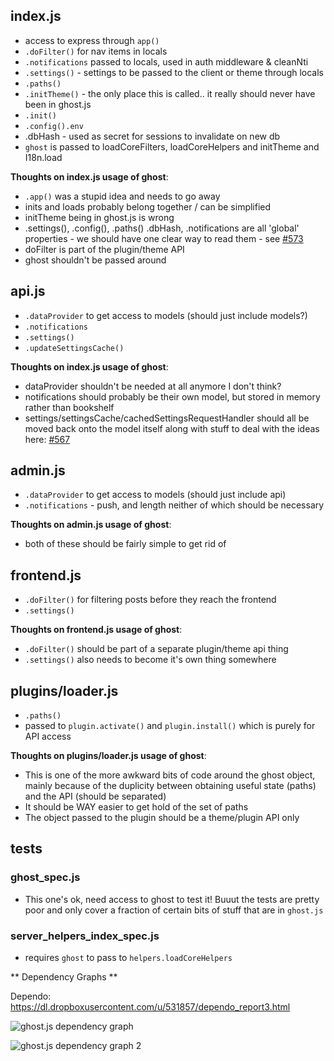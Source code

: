 ## index.js

* access to express through `app()`
* `.doFilter()` for nav items in locals
* `.notifications` passed to locals, used in auth middleware & cleanNti
* `.settings()` - settings to be passed to the client or theme through locals
* `.paths()`
* `.initTheme()` - the only place this is called.. it really should never have been in ghost.js
* `.init()`
* `.config().env`
* .dbHash - used as secret for sessions to invalidate on new db
* `ghost` is passed to loadCoreFilters, loadCoreHelpers and initTheme and I18n.load

**Thoughts on index.js usage of ghost**:
* `.app()` was a stupid idea and needs to go away
* inits and loads probably belong together / can be simplified
* initTheme being in ghost.js is wrong
* .settings(), .config(), .paths() .dbHash, .notifications are all 'global' properties - we should have one clear way to read them - see [#573](https://github.com/TryGhost/Ghost/issues/573)
* doFilter is part of the plugin/theme API
* ghost shouldn't be passed around

## api.js

* `.dataProvider` to get access to models (should just include models?)
* `.notifications` 
* `.settings()`
* `.updateSettingsCache()`

**Thoughts on index.js usage of ghost**:

* dataProvider shouldn't be needed at all anymore I don't think?
* notifications should probably be their own model, but stored in memory rather than bookshelf
* settings/settingsCache/cachedSettingsRequestHandler should all be moved back onto the model itself along with stuff to deal with the ideas here: [#567](https://github.com/TryGhost/Ghost/issues/567)

## admin.js 
* `.dataProvider` to get access to models (should just include api)
* `.notifications` - push, and length neither of which should be necessary

**Thoughts on admin.js usage of ghost**:
* both of these should be fairly simple to get rid of

## frontend.js
* `.doFilter()` for filtering posts before they reach the frontend
* `.settings()`

**Thoughts on frontend.js usage of ghost**:

* `.doFilter()` should be part of a separate plugin/theme api thing
* `.settings()` also needs to become it's own thing somewhere

## plugins/loader.js
* `.paths()`
* passed to `plugin.activate()` and `plugin.install()` which is purely for API access

**Thoughts on plugins/loader.js usage of ghost**:

* This is one of the more awkward bits of code around the ghost object, mainly because of the duplicity between obtaining useful state (paths) and the API (should be separated) 
* It should be WAY easier to get hold of the set of paths
* The object passed to the plugin should be a theme/plugin API only

## tests

### ghost_spec.js

* This one's ok, need access to ghost to test it! Buuut the tests are pretty poor and only cover a fraction of certain bits of stuff that are in `ghost.js`

### server_helpers_index_spec.js

* requires `ghost` to pass to `helpers.loadCoreHelpers`

** Dependency Graphs **

Dependo: https://dl.dropboxusercontent.com/u/531857/dependo_report3.html

![ghost.js dependency graph](http://f.cl.ly/items/03150X0f0P050C1c0E0K/Image%202013.08.24%2010%3A28%3A54.png)

![ghost.js dependency graph 2](http://f.cl.ly/items/1T0V0p2Q172j2W0P0P32/Image%202013.08.24%2010%3A34%3A42.png)
